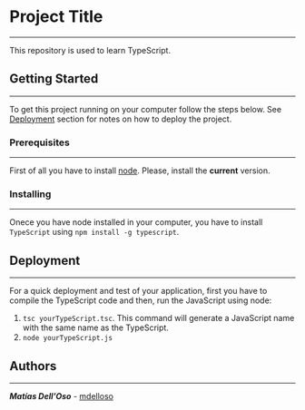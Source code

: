 # Project Title
---

This repository is used to learn TypeScript.

## Getting Started
---

To get this project running on your computer follow the steps below. See [Deployment](#deployment) section for notes on how to deploy the project.

### Prerequisites
---

First of all you have to install [node](https://nodejs.org). Please, install the **current** version.

### Installing
---

Onece you have node installed in your computer, you have to install ```TypeScript``` using ```npm install -g typescript```.

## Deployment
---

For a quick deployment and test of your application, first you have to compile the TypeScript code and then, run the JavaScript using node:

1. ```tsc yourTypeScript.tsc```. This command will generate a JavaScript name with the same name as the TypeScript.
2. ```node yourTypeScript.js```

## Authors
---

***Matías Dell'Oso*** - [mdelloso](https://github.com/mdelloso)